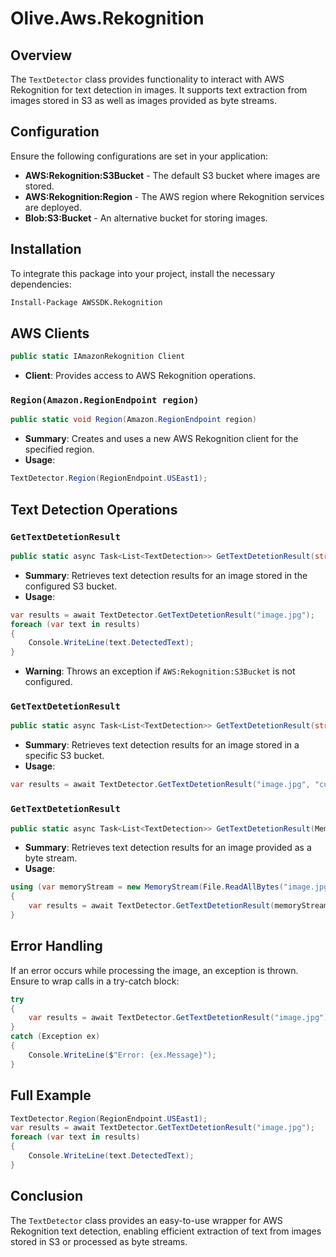 # Olive.Aws.Rekognition

## Overview
The `TextDetector` class provides functionality to interact with AWS Rekognition for text detection in images. It supports text extraction from images stored in S3 as well as images provided as byte streams.

## Configuration
Ensure the following configurations are set in your application:
- **AWS:Rekognition:S3Bucket** - The default S3 bucket where images are stored.
- **AWS:Rekognition:Region** - The AWS region where Rekognition services are deployed.
- **Blob:S3:Bucket** - An alternative bucket for storing images.

## Installation
To integrate this package into your project, install the necessary dependencies:
```sh
Install-Package AWSSDK.Rekognition
```

## AWS Clients
```csharp
public static IAmazonRekognition Client
```
- **Client**: Provides access to AWS Rekognition operations.

### `Region(Amazon.RegionEndpoint region)`
```csharp
public static void Region(Amazon.RegionEndpoint region)
```
- **Summary**: Creates and uses a new AWS Rekognition client for the specified region.
- **Usage**:
```csharp
TextDetector.Region(RegionEndpoint.USEast1);
```

## Text Detection Operations

### `GetTextDetetionResult`
```csharp
public static async Task<List<TextDetection>> GetTextDetetionResult(string photo)
```
- **Summary**: Retrieves text detection results for an image stored in the configured S3 bucket.
- **Usage**:
```csharp
var results = await TextDetector.GetTextDetetionResult("image.jpg");
foreach (var text in results)
{
    Console.WriteLine(text.DetectedText);
}
```
- **Warning**: Throws an exception if `AWS:Rekognition:S3Bucket` is not configured.

### `GetTextDetetionResult`
```csharp
public static async Task<List<TextDetection>> GetTextDetetionResult(string photo, string bucketName)
```
- **Summary**: Retrieves text detection results for an image stored in a specific S3 bucket.
- **Usage**:
```csharp
var results = await TextDetector.GetTextDetetionResult("image.jpg", "custom-bucket");
```

### `GetTextDetetionResult`
```csharp
public static async Task<List<TextDetection>> GetTextDetetionResult(MemoryStream photo)
```
- **Summary**: Retrieves text detection results for an image provided as a byte stream.
- **Usage**:
```csharp
using (var memoryStream = new MemoryStream(File.ReadAllBytes("image.jpg")))
{
    var results = await TextDetector.GetTextDetetionResult(memoryStream);
}
```

## Error Handling
If an error occurs while processing the image, an exception is thrown. Ensure to wrap calls in a try-catch block:
```csharp
try
{
    var results = await TextDetector.GetTextDetetionResult("image.jpg");
}
catch (Exception ex)
{
    Console.WriteLine($"Error: {ex.Message}");
}
```

## Full Example
```csharp
TextDetector.Region(RegionEndpoint.USEast1);
var results = await TextDetector.GetTextDetetionResult("image.jpg");
foreach (var text in results)
{
    Console.WriteLine(text.DetectedText);
}
```

## Conclusion
The `TextDetector` class provides an easy-to-use wrapper for AWS Rekognition text detection, enabling efficient extraction of text from images stored in S3 or processed as byte streams.